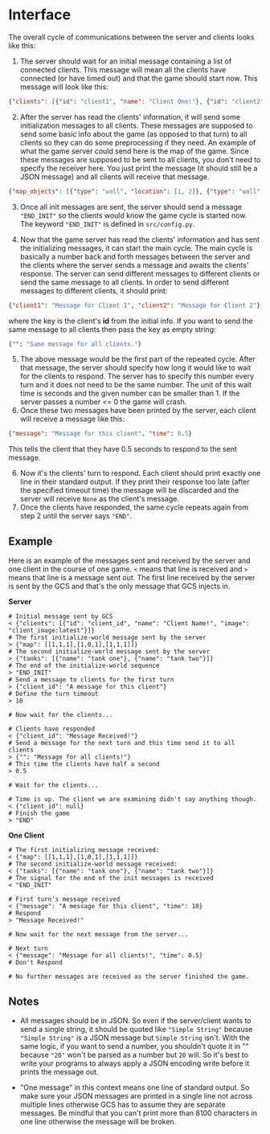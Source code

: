 # Interface

The overall cycle of communications between the server and clients looks like this:

1. The server should wait for an initial message containing a list of connected clients. This message will mean all the
clients have connected (or have timed out) and that the game should start now. This message will look like this:

```json
{"clients": [{"id": "client1", "name": "Client One!"}, {"id": "client2", "name": "Client Two!"}]}
```

2. After the server has read the clients' information, it will send some initialization messages to all clients. These
messages are supposed to send some basic info about the game (as opposed to that turn) to all clients so they can do
some preprocessing if they need. An example of what the game server could send here is the map of the game. Since these
messages are supposed to be sent to all clients, you don't need to specify the receiver here. You just print the message
(it should still be a JSON message) and all clients will receive that message.
```json
{"map_objects": [{"type": "wall", "location": [1, 2]}, {"type": "wall", "location": [2, 2]}]}
```

3. Once all init messages are sent, the server should send a message `"END_INIT"` so the clients would know the game
cycle is started now. The keyword `"END_INIT"` is defined in `src/config.py`.

4. Now that the game server has read the clients' information and has sent the initializing messages, it can start the
main cycle. The main cycle is basically a number back and forth messages between the server and the clients where the 
server sends a message and awaits the clients' response. The server can send different messages to different clients 
or send the same message to all clients. In order to send different messages to different clients, it should print:
```json
{"client1": "Message for Client 1", "client2": "Message for Client 2"}
```

where the key is the client's **id** from the initial info. If you want to send the same message to all clients then
pass the key as empty string:
```json
{"": "Same message for all clients."}
```

5. The above message would be the first part of the repeated cycle. After that message, the server should specify how
long it would like to wait for the clients to respond. The server has to specify this number every turn and it does not
need to be the same number. The unit of this wait time is seconds and the given number can be smaller than 1. If the
server passes a number <= 0 the game will crash.
6. Once these two messages have been printed by the server, each client will receive a message like this:

```json
{"message": "Message for this client", "time": 0.5}
```

This tells the client that they have 0.5 seconds to respond to the sent message.

6. Now it's the clients' turn to respond. Each client should print exactly one line in their standard output. If they
print their response too late (after the specified timeout time) the message will be discarded and the server will
receive `None` as the client's message.
7. Once the clients have responded, the same cycle repeats again from step 2 until the server says `"END"`.


## Example

Here is an example of the messages sent and received by the server and one client in the course of one game. `<` means
that line is received and `>` means that line is a message sent out. The first line received by the server is sent
by the GCS and that's the only message that GCS injects in.

**Server**
```shell
# Initial message sent by GCS
< {"clients": [{"id": "client_id", "name": "Client Name!", "image": "client_image:latest"}]}
# The first initialize-world message sent by the server
> {"map": [[1,1,1],[1,0,1],[1,1,1]]}
# The second initialize-world message sent by the server
> {"tanks": [{"name": "tank one"}, {"name": "tank two"}]}
# The end of the initialize-world sequence
> "END_INIT"
# Send a message to clients for the first turn
> {"client_id": "A message for this client"}
# Define the turn timeout
> 10

# Now wait for the clients...

# Clients have responded
< {"client_id": "Message Received!"}
# Send a message for the next turn and this time send it to all clients
> {"": "Message for all clients!"}
# This time the clients have half a second
> 0.5

# Wait for the clients...

# Time is up. The client we are examining didn't say anything though.
< {"client_id": null}
# Finish the game
> "END"
```

**One Client**
```shell
# The first initializing message received:
< {"map": [[1,1,1],[1,0,1],[1,1,1]]}
# The second initialize-world message received:
< {"tanks": [{"name": "tank one"}, {"name": "tank two"}]}
# The signal for the end of the init messages is received
< "END_INIT"

# First turn's message received
< {"message": "A message for this client", "time": 10}
# Respond
> "Message Received!"

# Now wait for the next message from the server...

# Next turn
< {"message": "Message for all clients!", "time": 0.5}
# Don't Respond

# No further messages are received as the server finished the game.
```

## Notes

- All messages should be in JSON. So even if the server/client wants to send a single string, it
should be quoted like `"Simple String"` because `"Simple String"` is a JSON message but `Simple String` isn't. With the
same logic, if you want to send a number, you shouldn't quote it in "" because `"20"` won't be parsed as a number but
`20` will. So it's best to write your programs to always apply a JSON encoding write before it prints the message out.

- "One message" in this context means one line of standard output. So make sure your JSON messages
are printed in a single line not across multiple lines otherwise GCS has to assume they are separate messages.
Be mindful that you can't print more than 8100 characters in one line otherwise the message will be broken.
